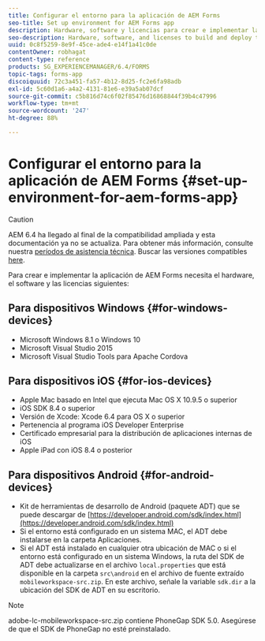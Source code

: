 ```yaml
---
title: Configurar el entorno para la aplicación de AEM Forms
seo-title: Set up environment for AEM Forms app
description: Hardware, software y licencias para crear e implementar la aplicación de AEM Forms.
seo-description: Hardware, software, and licenses to build and deploy the AEM Forms app.
uuid: 0c8f5259-8e9f-45ce-ade4-e14f1a41c0de
contentOwner: robhagat
content-type: reference
products: SG_EXPERIENCEMANAGER/6.4/FORMS
topic-tags: forms-app
discoiquuid: 72c3a451-fa57-4b12-8d25-fc2e6fa98adb
exl-id: 5c60d1a6-a4a2-4131-81e6-e39a5ab07dcf
source-git-commit: c5b816d74c6f02f85476d16868844f39b4c47996
workflow-type: tm+mt
source-wordcount: '247'
ht-degree: 88%

---
```


# Configurar el entorno para la aplicación de AEM Forms {#set-up-environment-for-aem-forms-app}

>[!CAUTION]
>
>AEM 6.4 ha llegado al final de la compatibilidad ampliada y esta documentación ya no se actualiza. Para obtener más información, consulte nuestra [períodos de asistencia técnica](https://helpx.adobe.com/es/support/programs/eol-matrix.html). Buscar las versiones compatibles [here](https://experienceleague.adobe.com/docs/).

Para crear e implementar la aplicación de AEM Forms necesita el hardware, el software y las licencias siguientes:

## Para dispositivos Windows {#for-windows-devices}

* Microsoft Windows 8.1 o Windows 10
* Microsoft Visual Studio 2015
* Microsoft Visual Studio Tools para Apache Cordova

## Para dispositivos iOS {#for-ios-devices}

* Apple Mac basado en Intel que ejecuta Mac OS X 10.9.5 o superior
* iOS SDK 8.4 o superior
* Versión de Xcode: Xcode 6.4 para OS X o superior
* Pertenencia al programa iOS Developer Enterprise
* Certificado empresarial para la distribución de aplicaciones internas de iOS 
* Apple iPad con iOS 8.4 o posterior

## Para dispositivos Android {#for-android-devices}

* Kit de herramientas de desarrollo de Android (paquete ADT) que se puede descargar de [https://developer.android.com/sdk/index.html](https://developer.android.com/sdk/index.html)
* Si el entorno está configurado en un sistema MAC, el ADT debe instalarse en la carpeta Aplicaciones.
* Si el ADT está instalado en cualquier otra ubicación de MAC o si el entorno está configurado en un sistema Windows, la ruta del SDK de ADT debe actualizarse en el archivo `local.properties` que está disponible en la carpeta `src\android` en el archivo de fuente extraído `mobileworkspace-src.zip`. En este archivo, señale la variable `sdk.dir` a la ubicación del SDK de ADT en su escritorio.

>[!NOTE]
>
>adobe-lc-mobileworkspace-src.zip contiene PhoneGap SDK 5.0. Asegúrese de que el SDK de PhoneGap no esté preinstalado.
